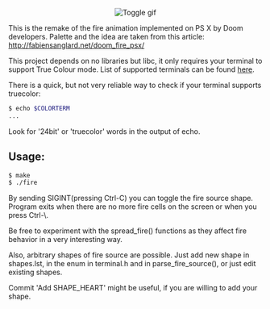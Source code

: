 <p align="center">
  <img src="https://github.com/phikimon/hellfire/raw/master/toggle.gif" alt="Toggle gif"/>
</p>

This is the remake of the fire animation implemented on PS X
by Doom developers. Palette and the idea are taken from this article:
http://fabiensanglard.net/doom_fire_psx/

This project depends on no libraries but libc, it only requires your
terminal to support True Colour mode. List of supported terminals
can be found [here](https://gist.github.com/XVilka/8346728).

There is a quick, but not very reliable way to check if your
terminal supports truecolor:
```bash
$ echo $COLORTERM
...
```
Look for '24bit' or 'truecolor' words in the output of echo.


## Usage:
```bash
$ make
$ ./fire
```
By sending SIGINT(pressing Ctrl-C) you can toggle the fire source shape.
Program exits when there are no more fire
cells on the screen or when you press Ctrl-\\.

Be free to experiment with the spread_fire() functions as they
affect fire behavior in a very interesting way.

Also, arbitrary shapes of fire source are possible. Just add new shape in
shapes.lst, in the enum in terminal.h and in parse_fire_source(), or just
edit existing shapes.

Commit 'Add SHAPE_HEART' might be useful, if you are willing to add your
shape.

